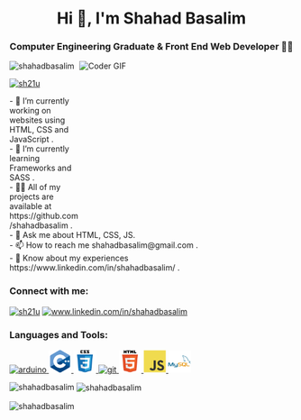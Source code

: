 <h1 align="center">Hi 👋, I'm Shahad Basalim</h1>
    <h3 align="center">Computer Engineering Graduate & Front End Web Developer 👩‍💻</h3>
    <img align="right" src="https://media.giphy.com/media/SWoSkN6DxTszqIKEqv/giphy.gif" alt="Coder GIF" width="380" height="280">
    <p align="left"> <img src="https://komarev.com/ghpvc/?username=shahadbasalim&label=Profile%20views&color=0e75b6&style=flat" alt="shahadbasalim" /> </p>
    <p align="left"> <a href="https://twitter.com/sh21u" target="blank"><img src="https://img.shields.io/twitter/follow/sh21u?logo=twitter&style=for-the-badge" alt="sh21u" /></a> </p>
    - 🔭 I’m currently working on websites using HTML, CSS and JavaScript . <br>
    - 🌱 I’m currently learning Frameworks and SASS . <br>
    - 👨‍💻 All of my projects are available at https://github.com/shahadbasalim .<br>
    - 💬 Ask me about HTML, CSS, JS. <br>
    - 📫 How to reach me shahadbasalim@gmail.com .<br>
    - 📄 Know about my experiences https://www.linkedin.com/in/shahadbasalim/ . <br>
<h3 align="left">Connect with me:</h3>
<p align="left">
<a href="https://twitter.com/sh21u" target="blank"><img align="center" src="https://raw.githubusercontent.com/rahuldkjain/github-profile-readme-generator/master/src/images/icons/Social/twitter.svg" alt="sh21u" height="30" width="40" /></a>
<a href="https://linkedin.com/in/www.linkedin.com/in/shahadbasalim" target="blank"><img align="center" src="https://raw.githubusercontent.com/rahuldkjain/github-profile-readme-generator/master/src/images/icons/Social/linked-in-alt.svg" alt="www.linkedin.com/in/shahadbasalim" height="30" width="40" /></a>
</p>
<h3 align="left">Languages and Tools:</h3>
<p align="left"> <a href="https://www.arduino.cc/" target="_blank" rel="noreferrer"> <img src="https://cdn.worldvectorlogo.com/logos/arduino-1.svg" alt="arduino" width="40" height="40"/> </a> <a href="https://www.w3schools.com/cpp/" target="_blank" rel="noreferrer"> <img src="https://raw.githubusercontent.com/devicons/devicon/master/icons/cplusplus/cplusplus-original.svg" alt="cplusplus" width="40" height="40"/> </a> <a href="https://www.w3schools.com/css/" target="_blank" rel="noreferrer"> <img src="https://raw.githubusercontent.com/devicons/devicon/master/icons/css3/css3-original-wordmark.svg" alt="css3" width="40" height="40"/> </a> <a href="https://git-scm.com/" target="_blank" rel="noreferrer"> <img src="https://www.vectorlogo.zone/logos/git-scm/git-scm-icon.svg" alt="git" width="40" height="40"/> </a> <a href="https://www.w3.org/html/" target="_blank" rel="noreferrer"> <img src="https://raw.githubusercontent.com/devicons/devicon/master/icons/html5/html5-original-wordmark.svg" alt="html5" width="40" height="40"/> </a> <a href="https://developer.mozilla.org/en-US/docs/Web/JavaScript" target="_blank" rel="noreferrer"> <img src="https://raw.githubusercontent.com/devicons/devicon/master/icons/javascript/javascript-original.svg" alt="javascript" width="40" height="40"/> </a> <a href="https://www.mysql.com/" target="_blank" rel="noreferrer"> <img src="https://raw.githubusercontent.com/devicons/devicon/master/icons/mysql/mysql-original-wordmark.svg" alt="mysql" width="40" height="40"/> </a> </p>
<p><img align="left" src="https://github-readme-stats.vercel.app/api/top-langs?username=shahadbasalim&show_icons=true&locale=en&layout=compact" alt="shahadbasalim" /></p>
<p>&nbsp;<img align="center" src="https://github-readme-stats.vercel.app/api?username=shahadbasalim&show_icons=true&locale=en" alt="shahadbasalim" /></p>
<p><img align="center" src="https://github-readme-streak-stats.herokuapp.com/?user=shahadbasalim&" alt="shahadbasalim" /></p>
